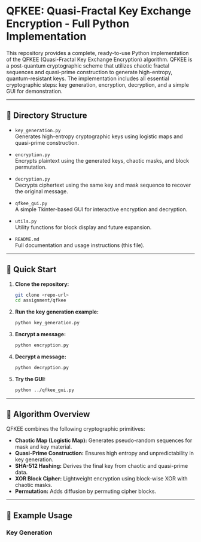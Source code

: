 # QFKEE: Quasi-Fractal Key Exchange Encryption - Full Python Implementation

This repository provides a complete, ready-to-use Python implementation of the QFKEE (Quasi-Fractal Key Exchange Encryption) algorithm. QFKEE is a post-quantum cryptographic scheme that utilizes chaotic fractal sequences and quasi-prime construction to generate high-entropy, quantum-resistant keys. The implementation includes all essential cryptographic steps: key generation, encryption, decryption, and a simple GUI for demonstration.

---

## 📁 Directory Structure

- `key_generation.py`  
  Generates high-entropy cryptographic keys using logistic maps and quasi-prime construction.

- `encryption.py`  
  Encrypts plaintext using the generated keys, chaotic masks, and block permutation.

- `decryption.py`  
  Decrypts ciphertext using the same key and mask sequence to recover the original message.

- `qfkee_gui.py`  
  A simple Tkinter-based GUI for interactive encryption and decryption.

- `utils.py`  
  Utility functions for block display and future expansion.

- `README.md`  
  Full documentation and usage instructions (this file).

---

## 🚀 Quick Start

1. **Clone the repository:**
   ```bash
   git clone <repo-url>
   cd assignment/qfkee
   ```

2. **Run the key generation example:**
   ```bash
   python key_generation.py
   ```

3. **Encrypt a message:**
   ```bash
   python encryption.py
   ```

4. **Decrypt a message:**
   ```bash
   python decryption.py
   ```

5. **Try the GUI:**
   ```bash
   python ../qfkee_gui.py
   ```

---

## 📝 Algorithm Overview

QFKEE combines the following cryptographic primitives:
- **Chaotic Map (Logistic Map):** Generates pseudo-random sequences for mask and key material.
- **Quasi-Prime Construction:** Ensures high entropy and unpredictability in key generation.
- **SHA-512 Hashing:** Derives the final key from chaotic and quasi-prime data.
- **XOR Block Cipher:** Lightweight encryption using block-wise XOR with chaotic masks.
- **Permutation:** Adds diffusion by permuting cipher blocks.

---

## 📄 Example Usage

### Key Generation

